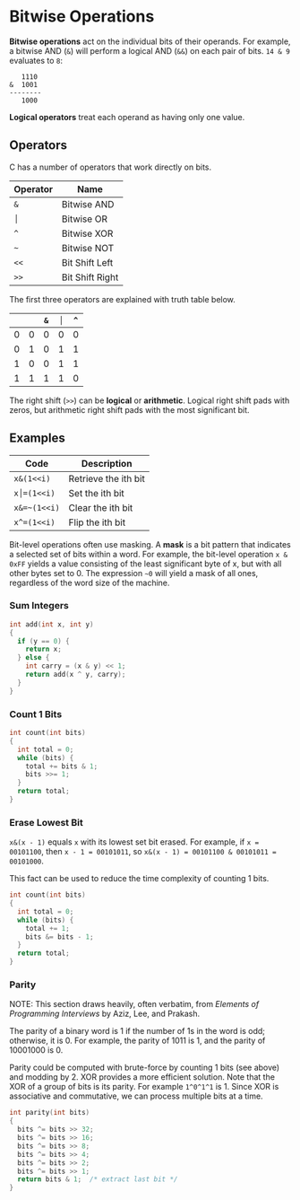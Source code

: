# Bitwise Operations

**Bitwise operations** act on the individual bits of their operands. For
example, a bitwise AND (`&`) will perform a logical AND (`&&`) on each pair of
bits. `14 & 9` evaluates to `8`:

```
   1110
&  1001
--------
   1000
```

**Logical operators** treat each operand as having only one value.

## Operators

C has a number of operators that work directly on bits.

| Operator | Name            |
| -------- | --------------- |
| `&`      | Bitwise AND     |
| `│`      | Bitwise OR      |
| `^`      | Bitwise XOR     |
| `~`      | Bitwise NOT     |
| `<<`     | Bit Shift Left  |
| `>>`     | Bit Shift Right |

The first three operators are explained with truth table below.

|     |     | `&` | `│` | `^` |
| --- | --- | --- | --- | --- |
| 0   | 0   | 0   | 0   | 0   |
| 0   | 1   | 0   | 1   | 1   |
| 1   | 0   | 0   | 1   | 1   |
| 1   | 1   | 1   | 1   | 0   |

The right shift (`>>`) can be **logical** or **arithmetic**. Logical right shift
pads with zeros, but arithmetic right shift pads with the most significant bit.

## Examples

| Code         | Description          |
| ------------ | -------------------- |
| `x&(1<<i)`   | Retrieve the ith bit |
| `x│=(1<<i)`  | Set the ith bit      |
| `x&=~(1<<i)` | Clear the ith bit    |
| `x^=(1<<i)`  | Flip the ith bit     |

Bit-level operations often use masking. A **mask** is a bit pattern that
indicates a selected set of bits within a word. For example, the bit-level
operation `x & 0xFF` yields a value consisting of the least significant byte of
x, but with all other bytes set to 0. The expression `~0` will yield a mask of
all ones, regardless of the word size of the machine.

### Sum Integers

```c
int add(int x, int y)
{
  if (y == 0) {
    return x;
  } else {
    int carry = (x & y) << 1;
    return add(x ^ y, carry);
  }
}
```

### Count 1 Bits

```c
int count(int bits)
{
  int total = 0;
  while (bits) {
    total += bits & 1;
    bits >>= 1;
  }
  return total;
}
```

### Erase Lowest Bit

`x&(x - 1)` equals `x` with its lowest set bit erased. For example, if
`x = 00101100`, then `x - 1 = 00101011`, so
`x&(x - 1) = 00101100 & 00101011 = 00101000`.

This fact can be used to reduce the time complexity of counting 1 bits.

```c
int count(int bits)
{
  int total = 0;
  while (bits) {
    total += 1;
    bits &= bits - 1;
  }
  return total;
}
```

### Parity

NOTE: This section draws heavily, often verbatim, from _Elements of Programming
Interviews_ by Aziz, Lee, and Prakash.

The parity of a binary word is 1 if the number of 1s in the word is odd;
otherwise, it is 0. For example, the parity of 1011 is 1, and the parity of
10001000 is 0.

Parity could be computed with brute-force by counting 1 bits (see above) and
modding by 2. XOR provides a more efficient solution. Note that the XOR of a
group of bits is its parity. For example `1^0^1^1` is 1. Since XOR is
associative and commutative, we can process multiple bits at a time.

```c
int parity(int bits)
{
  bits ^= bits >> 32;
  bits ^= bits >> 16;
  bits ^= bits >> 8;
  bits ^= bits >> 4;
  bits ^= bits >> 2;
  bits ^= bits >> 1;
  return bits & 1;  /* extract last bit */
}
```
